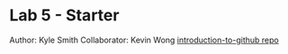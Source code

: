 # Lab 5 - Starter
Author: Kyle Smith
Collaborator: Kevin Wong
[introduction-to-github repo](https://github.com/mrkylesmith/introduction-to-github)